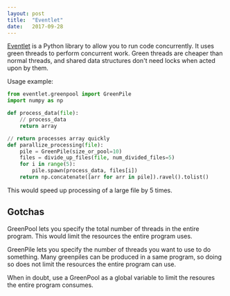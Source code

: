 ```yaml
---
layout: post
title:  "Eventlet"
date:   2017-09-28
---
```


[Eventlet](http://eventlet.net/) is a Python library to allow you to run code concurrently. It uses green threads to perform concurrent work. Green threads are cheaper than normal threads, and shared data structures don't need locks when acted upon by them.

Usage example:
```py
from eventlet.greenpool import GreenPile
import numpy as np

def process_data(file):
	// process_data
	return array

// return processes array quickly
def parallize_processing(file):
	pile = GreenPile(size_or_pool=10)
	files = divide_up_files(file, num_divided_files=5)
	for i in range(5):
		pile.spawn(process_data, files[i])
	return np.concatenate([arr for arr in pile]).ravel().tolist()
``` 

This would speed up processing of a large file by 5 times.

## Gotchas

GreenPool lets you specify the total number of threads in the entire program. This would limit the resources the entire program uses.

GreenPile lets you specify the number of threads you want to use to do something. Many greenpiles can be produced in a same program, so doing so does not limit the resources the entire program can use.

When in doubt, use a GreenPool as a global variable to limit the resoures the entire program consumes.

